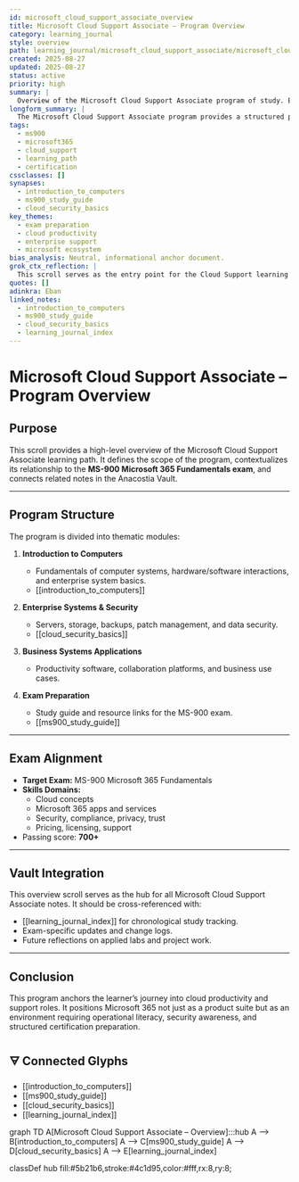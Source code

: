 ```yaml
---
id: microsoft_cloud_support_associate_overview
title: Microsoft Cloud Support Associate – Program Overview
category: learning_journal
style: overview
path: learning_journal/microsoft_cloud_support_associate/microsoft_cloud_support_associate_overview
created: 2025-08-27
updated: 2025-08-27
status: active
priority: high
summary: |
  Overview of the Microsoft Cloud Support Associate program of study. Establishes the structure, purpose, and scope of coursework leading toward MS-900 exam readiness and practical cloud support competencies.
longform_summary: |
  The Microsoft Cloud Support Associate program provides a structured pathway to build foundational and intermediate skills in computer systems, enterprise support, and Microsoft 365 cloud environments. This overview note acts as the hub for related modules, syllabi, and study guides. It captures the program’s focus on hardware/software fundamentals, enterprise system security, business applications, and exam readiness for the MS-900 Microsoft 365 Fundamentals certification. It also provides cross-links to detailed course syllabi, exam guides, and related reflections within the Anacostia Vault.
tags:
  - ms900
  - microsoft365
  - cloud_support
  - learning_path
  - certification
cssclasses: []
synapses:
  - introduction_to_computers
  - ms900_study_guide
  - cloud_security_basics
key_themes:
  - exam preparation
  - cloud productivity
  - enterprise support
  - microsoft ecosystem
bias_analysis: Neutral, informational anchor document.
grok_ctx_reflection: |
  This scroll serves as the entry point for the Cloud Support learning cluster. It orients the learner within the Anacostia Vault and ties together course notes, exam guides, and skills development reflections. It ensures that the vault’s structure mirrors the progression of certification study while maintaining archival integrity.
quotes: []
adinkra: Eban
linked_notes:
  - introduction_to_computers
  - ms900_study_guide
  - cloud_security_basics
  - learning_journal_index
---
```


# Microsoft Cloud Support Associate – Program Overview

## Purpose
This scroll provides a high-level overview of the Microsoft Cloud Support Associate learning path. It defines the scope of the program, contextualizes its relationship to the **MS-900 Microsoft 365 Fundamentals exam**, and connects related notes in the Anacostia Vault.  

---

## Program Structure
The program is divided into thematic modules:  

1. **Introduction to Computers**  
   - Fundamentals of computer systems, hardware/software interactions, and enterprise system basics.  
   - [[introduction_to_computers]]  

2. **Enterprise Systems & Security**  
   - Servers, storage, backups, patch management, and data security.  
   - [[cloud_security_basics]]  

3. **Business Systems Applications**  
   - Productivity software, collaboration platforms, and business use cases.  

4. **Exam Preparation**  
   - Study guide and resource links for the MS-900 exam.  
   - [[ms900_study_guide]]  

---

## Exam Alignment
- **Target Exam:** MS-900 Microsoft 365 Fundamentals  
- **Skills Domains:**  
  - Cloud concepts  
  - Microsoft 365 apps and services  
  - Security, compliance, privacy, trust  
  - Pricing, licensing, support  
- Passing score: **700+**  

---

## Vault Integration
This overview scroll serves as the hub for all Microsoft Cloud Support Associate notes. It should be cross-referenced with:  
- [[learning_journal_index]] for chronological study tracking.  
- Exam-specific updates and change logs.  
- Future reflections on applied labs and project work.  

---

## Conclusion
This program anchors the learner’s journey into cloud productivity and support roles. It positions Microsoft 365 not just as a product suite but as an environment requiring operational literacy, security awareness, and structured certification preparation.  

## 🜃 Connected Glyphs

- [[introduction_to_computers]]
- [[ms900_study_guide]]
- [[cloud_security_basics]]
- [[learning_journal_index]]

graph TD
  A[Microsoft Cloud Support Associate – Overview]:::hub
  A --> B[introduction_to_computers]
  A --> C[ms900_study_guide]
  A --> D[cloud_security_basics]
  A --> E[learning_journal_index]

  classDef hub fill:#5b21b6,stroke:#4c1d95,color:#fff,rx:8,ry:8;

